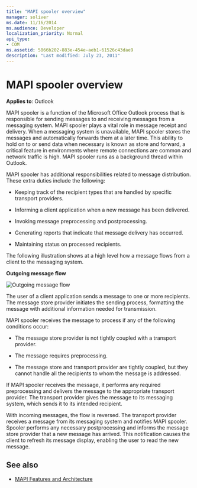 ```yaml
---
title: "MAPI spooler overview"
manager: soliver
ms.date: 11/16/2014
ms.audience: Developer
localization_priority: Normal
api_type:
- COM
ms.assetid: 5866b202-883e-454e-aeb1-61526c43dae9
description: "Last modified: July 23, 2011"
---
```


# MAPI spooler overview
  
**Applies to**: Outlook 
  
MAPI spooler is a function of the Microsoft Office Outlook process that is responsible for sending messages to and receiving messages from a messaging system. MAPI spooler plays a vital role in message receipt and delivery. When a messaging system is unavailable, MAPI spooler stores the messages and automatically forwards them at a later time. This ability to hold on to or send data when necessary is known as store and forward, a critical feature in environments where remote connections are common and network traffic is high. MAPI spooler runs as a background thread within Outlook.
  
MAPI spooler has additional responsibilities related to message distribution. These extra duties include the following:
  
- Keeping track of the recipient types that are handled by specific transport providers.
    
- Informing a client application when a new message has been delivered.
    
- Invoking message preprocessing and postprocessing.
    
- Generating reports that indicate that message delivery has occurred.
    
- Maintaining status on processed recipients.
    
The following illustration shows at a high level how a message flows from a client to the messaging system.
  
**Outgoing message flow**
  
![Outgoing message flow](media/amapi_46.gif "Outgoing message flow")
  
The user of a client application sends a message to one or more recipients. The message store provider initiates the sending process, formatting the message with additional information needed for transmission.
  
MAPI spooler receives the message to process if any of the following conditions occur:
  
- The message store provider is not tightly coupled with a transport provider.
    
- The message requires preprocessing.
    
- The message store and transport provider are tightly coupled, but they cannot handle all the recipients to whom the message is addressed.
    
If MAPI spooler receives the message, it performs any required preprocessing and delivers the message to the appropriate transport provider. The transport provider gives the message to its messaging system, which sends it to its intended recipient.
  
With incoming messages, the flow is reversed. The transport provider receives a message from its messaging system and notifies MAPI spooler. Spooler performs any necessary postprocessing and informs the message store provider that a new message has arrived. This notification causes the client to refresh its message display, enabling the user to read the new message.
  
## See also

- [MAPI Features and Architecture](mapi-features-and-architecture.md)

